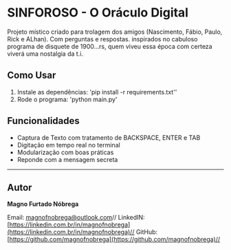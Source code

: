 # SINFOROSO - O Oráculo Digital

Projeto místico criado para trolagem dos amigos (Nascimento, Fábio, Paulo, Rick e ALhan). Com perguntas e respostas. inspirados no cabuloso programa de disquete de 1900...rs, quem viveu essa época com certeza viverá uma nostalgia da t.i.

## Como Usar

1. Instale as dependências: 'pip install -r requirements.txt''
2. Rode o programa: 'python main.py'

## Funcionalidades
- Captura de Texto com tratamento de BACKSPACE, ENTER e TAB
- Digitação em tempo real no terminal
- Modularização com boas práticas
- Reponde com a mensagem secreta

---

## Autor

**Magno Furtado Nóbrega**

Email: [magnofnobrega@outlook.com](mailto:magnofnobrega@outlook.com)//
LinkedIN: [https://linkedin.com.br/in/magnofnobrega](https://linkedin.com.br/in/magnofnobrega)//
GitHub: [https://github.com/magnofnobrega](https://github.com/magnofnobrega)//